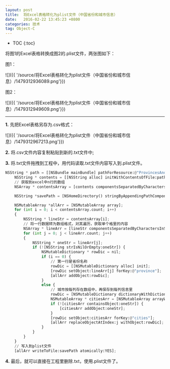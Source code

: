 ```yaml
---
layout: post
title:  将Excel表格转化为plist文件（中国省份和城市信息）
date:   2016-02-22 13:45:23 +0800
categories: 技术
tag: Object-C
---
```



* TOC
{:toc}





将图1的Excel表格转换成图2的.plist文件，两张图如下：

图1：

![]({{ '/source/将Excel表格转化为plist文件（中国省份和城市信息）/1479312936089.png'}})

图2：

![]({{ '/source/将Excel表格转化为plist文件（中国省份和城市信息）/1479312949609.png'}})

-------------------------------------

**1.** 先把Excel表格另存为.csv格式：

![]({{ '/source/将Excel表格转化为plist文件（中国省份和城市信息）/1479312967213.png'}})

**2.** 将.csv文件内容复制粘贴到新的.txt文件中;

**3.** 将.txt文件拖拽到工程中，用代码读取.txt文件内容写入到.plist文件。

``` python
NSString * path = [[NSBundle mainBundle] pathForResource:@"ProvincesAndCities" ofType:@"txt"];
    NSString * contents = [[NSString alloc] initWithContentsOfFile:path encoding:NSUTF8StringEncoding error:nil];
    // 获取到excel中n行的数组
    NSArray * contentsArray = [contents componentsSeparatedByCharactersInSet:[NSCharacterSet newlineCharacterSet]];

    NSString *savePath = [NSHomeDirectory() stringByAppendingPathComponent:@"Documents/ProvincesAndCities.plist"] ;

    NSMutableArray *allArr = [NSMutableArray array];
    for (int i = 0; i < contentsArray.count; i++)
    {
        NSString * lineStr = contentsArray[i];
        // 将一行数据转为数组格式，对其遍历，获取单个格里的内容
        NSArray * lineArr = [lineStr componentsSeparatedByCharactersInSet:[NSCharacterSet controlCharacterSet]];
        for (int j = 0; j < lineArr.count; j++)
        {
            NSString * oneStr = lineArr[j];
            if (![NSString strIsNilOrEmpty:oneStr]) {
                NSMutableDictionary * rowDic = nil;
                if (i == 0) {
                    // 第一行是省份名称
                    rowDic = [[NSMutableDictionary alloc] init];
                    [rowDic setObject:lineArr[j] forKey:@"province"];
                    [allArr addObject:rowDic];
                }
                else {
                    // 城市按每列存在数组中，再保存到每列信息里
                    rowDic = [NSMutableDictionary dictionaryWithDictionary:allArr[j]];
                    NSMutableArray * citiesArr = [NSMutableArray arrayWithArray:rowDic[@"cities"]];
                    if (![citiesArr containsObject:oneStr]) {
                        [citiesArr addObject:oneStr];
                    }
                    [rowDic setObject:citiesArr forKey:@"cities"];
                    [allArr replaceObjectAtIndex:j withObject:rowDic];
                }
            }
        }
    }
    // 写入到plist文件
    [allArr writeToFile:savePath atomically:YES];
```

**4.** 最后，就可以直接在工程里删除.txt，使用.plist文件了。

